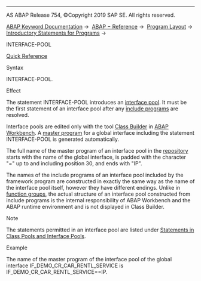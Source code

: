   

* * *

AS ABAP Release 754, ©Copyright 2019 SAP SE. All rights reserved.

[ABAP Keyword Documentation](javascript:call_link\('abenabap.htm'\)) →  [ABAP − Reference](javascript:call_link\('abenabap_reference.htm'\)) →  [Program Layout](javascript:call_link\('abenabap_program_layout.htm'\)) →  [Introductory Statements for Programs](javascript:call_link\('abenabap_program_statement.htm'\)) → 

INTERFACE-POOL

[Quick Reference](javascript:call_link\('abapinterface-pool_shortref.htm'\))

Syntax

INTERFACE-POOL.

Effect

The statement INTERFACE-POOL introduces an [interface pool](javascript:call_link\('abeninterface_pool_glosry.htm'\) "Glossary Entry"). It must be the first statement of an interface pool after any [include programs](javascript:call_link\('abeninclude_program_glosry.htm'\) "Glossary Entry") are resolved.

Interface pools are edited only with the tool [Class Builder](javascript:call_link\('abenclass_builder_glosry.htm'\) "Glossary Entry") in [ABAP Workbench](javascript:call_link\('abenabap_workbench_glosry.htm'\) "Glossary Entry"). A [master program](javascript:call_link\('abenframe_program_glosry.htm'\) "Glossary Entry") for a global interface including the statement INTERFACE-POOL is generated automatically.

The full name of the master program of an interface pool in the [repository](javascript:call_link\('abenrepository_glosry.htm'\) "Glossary Entry") starts with the name of the global interface, is padded with the character "=" up to and including position 30, and ends with "IP".

The names of the include programs of an interface pool included by the framework program are constructed in exactly the same way as the name of the interface pool itself, however they have different endings. Unlike in [function groups](javascript:call_link\('abenfunction_group_glosry.htm'\) "Glossary Entry"), the actual structure of an interface pool constructed from include programs is the internal responsibility of ABAP Workbench and the ABAP runtime environment and is not displayed in Class Builder.

Note

The statements permitted in an interface pool are listed under [Statements in Class Pools and Interface Pools](javascript:call_link\('abenoo_differences_class_lib.htm'\)).

Example

The name of the master program of the interface pool of the global interface IF\_DEMO\_CR\_CAR\_RENTL\_SERVICE is IF\_DEMO\_CR\_CAR\_RENTL\_SERVICE==IP.